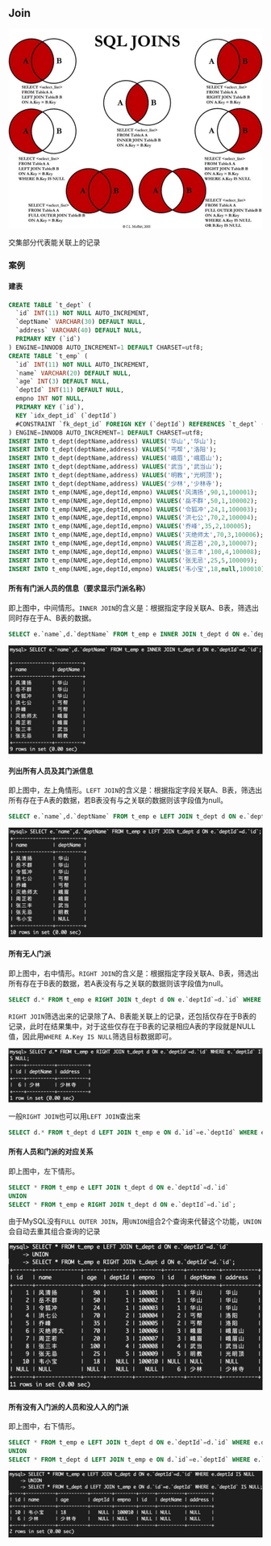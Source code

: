 ## Join

![join](../../src/mysql/join.png)

交集部分代表能关联上的记录

### 案例

#### 建表

```sql
CREATE TABLE `t_dept` ( 
  `id` INT(11) NOT NULL AUTO_INCREMENT, 
  `deptName` VARCHAR(30) DEFAULT NULL, 
  `address` VARCHAR(40) DEFAULT NULL, 
  PRIMARY KEY (`id`) 
) ENGINE=INNODB AUTO_INCREMENT=1 DEFAULT CHARSET=utf8; 
CREATE TABLE `t_emp` ( 
  `id` INT(11) NOT NULL AUTO_INCREMENT, 
  `name` VARCHAR(20) DEFAULT NULL, 
  `age` INT(3) DEFAULT NULL, 
  `deptId` INT(11) DEFAULT NULL, 
  empno INT NOT NULL, 
  PRIMARY KEY (`id`), 
  KEY `idx_dept_id` (`deptId`) 
  #CONSTRAINT `fk_dept_id` FOREIGN KEY (`deptId`) REFERENCES `t_dept` (`id`) 
) ENGINE=INNODB AUTO_INCREMENT=1 DEFAULT CHARSET=utf8; 
INSERT INTO t_dept(deptName,address) VALUES('华山','华山'); 
INSERT INTO t_dept(deptName,address) VALUES('丐帮','洛阳'); 
INSERT INTO t_dept(deptName,address) VALUES('峨眉','峨眉山'); 
INSERT INTO t_dept(deptName,address) VALUES('武当','武当山'); 
INSERT INTO t_dept(deptName,address) VALUES('明教','光明顶'); 
INSERT INTO t_dept(deptName,address) VALUES('少林','少林寺'); 
INSERT INTO t_emp(NAME,age,deptId,empno) VALUES('风清扬',90,1,100001);
INSERT INTO t_emp(NAME,age,deptId,empno) VALUES('岳不群',50,1,100002); 
INSERT INTO t_emp(NAME,age,deptId,empno) VALUES('令狐冲',24,1,100003); 
INSERT INTO t_emp(NAME,age,deptId,empno) VALUES('洪七公',70,2,100004); 
INSERT INTO t_emp(NAME,age,deptId,empno) VALUES('乔峰',35,2,100005); 
INSERT INTO t_emp(NAME,age,deptId,empno) VALUES('灭绝师太',70,3,100006); 
INSERT INTO t_emp(NAME,age,deptId,empno) VALUES('周芷若',20,3,100007); 
INSERT INTO t_emp(NAME,age,deptId,empno) VALUES('张三丰',100,4,100008); 
INSERT INTO t_emp(NAME,age,deptId,empno) VALUES('张无忌',25,5,100009); 
INSERT INTO t_emp(NAME,age,deptId,empno) VALUES('韦小宝',18,null,100010);
```

#### 所有有门派人员的信息（要求显示门派名称）

即上图中，中间情形。`INNER JOIN`的含义是：根据指定字段关联A、B表，筛选出同时存在于A、B表的数据。

```sql
SELECT e.`name`,d.`deptName` FROM t_emp e INNER JOIN t_dept d ON e.`deptId`=d.`id`;
```

![所有有门派人员的信息](../../src/mysql/join_00.png)

#### 列出所有人员及其门派信息

即上图中，左上角情形。`LEFT JOIN`的含义是：根据指定字段关联A、B表，筛选出所有存在于A表的数据，若B表没有与之关联的数据则该字段值为null。

```sql
SELECT e.`name`,d.`deptName` FROM t_emp e LEFT JOIN t_dept d ON e.`deptId`=d.`id`;
```

![列出所有人员及其门派信息](../../src/mysql/join_01.png)

#### 所有无人门派

即上图中，右中情形。`RIGHT JOIN`的含义是：根据指定字段关联A、B表，筛选出所有存在于B表的数据，若A表没有与之关联的数据则该字段值为null。

```sql
SELECT d.* FROM t_emp e RIGHT JOIN t_dept d ON e.`deptId`=d.`id` WHERE e.`deptId` IS NULL;
```

`RIGHT JOIN`筛选出来的记录除了A、B表能关联上的记录，还包括仅存在于B表的记录，此时在结果集中，对于这些仅存在于B表的记录相应A表的字段就是NULL值，因此用`WHERE A.Key IS NULL`筛选目标数据即可。

![所有无人门派](../../src/mysql/join_02.png)

一般`RIGHT JOIN`也可以用`LEFT JOIN`查出来

```sql
SELECT d.* FROM t_dept d LEFT JOIN t_emp e ON d.`id`=e.`deptId` WHERE e.`deptId` IS NULL;
```
#### 所有人员和门派的对应关系

即上图中，左下情形。

```sql
SELECT * FROM t_emp e LEFT JOIN t_dept d ON e.`deptId`=d.`id` 
UNION 
SELECT * FROM t_emp e RIGHT JOIN t_dept d ON e.`deptId`=d.`id`;
```

由于MySQL没有`FULL OUTER JOIN`，用`UNION`组合2个查询来代替这个功能，`UNION`会自动去重其组合查询的记录

![所有人员和门派的对应关系](../../src/mysql/join_03.png)

#### 所有没有入门派的人员和没人入的门派

即上图中，右下情形。

```sql
SELECT * FROM t_emp e LEFT JOIN t_dept d ON e.`deptId`=d.`id` WHERE e.deptId IS NULL 
UNION 
SELECT * FROM t_dept d LEFT JOIN t_emp e ON d.`id`=e.`deptId` WHERE e.`deptId` IS NULL;
```

![所有没有入门派的人员和没人入的门派](../../src/mysql/join_04.png)